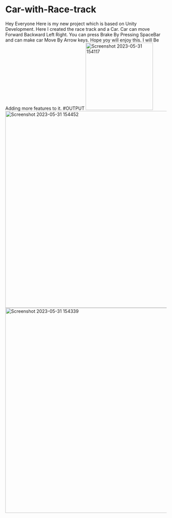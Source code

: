 # Car-with-Race-track
Hey Everyone Here is my new project which is based on Unity Development.
Here I created the race track and a Car.
Car can move Forward Backward Left Right. You can press Brake By Pressing SpaceBar and can make car Move By Arrow keys.
Hope yoy will enjoy this.
I will Be Adding more features to it.
#OUTPUT
<img width="210" alt="Screenshot 2023-05-31 154117" src="https://github.com/aryan327/Car-with-Race-track-/assets/82660401/d9e8f12c-d34f-4ea7-9617-2ebbf853b35c">
<img width="614" alt="Screenshot 2023-05-31 154452" src="https://github.com/aryan327/Car-with-Race-track-/assets/82660401/21fbbc9e-f096-4af9-8cee-058fda5af706">
<img width="640" alt="Screenshot 2023-05-31 154339" src="https://github.com/aryan327/Car-with-Race-track-/assets/82660401/65514e2b-ab7a-44b8-aaf8-a4d17aef717a">
